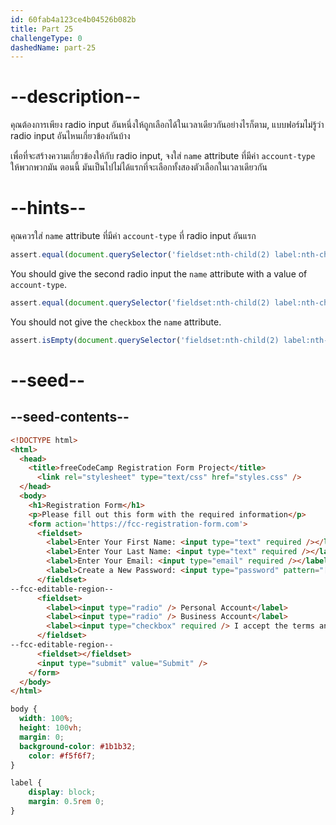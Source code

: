```yaml
---
id: 60fab4a123ce4b04526b082b
title: Part 25
challengeType: 0
dashedName: part-25
---
```


# --description--

คุณต้องการเพียง radio input อันหนึ่งให้ถูกเลือกได้ในเวลาเดียวกันอย่างไรก็ตาม, แบบฟอร์มไม่รู้ว่า radio input อันไหนเกี่ยวข้องกันบ้าง

เพื่อที่จะสร้างความเกี่ยวข้องให้กับ radio input, จงใส่ `name` attribute ที่มีค่า `account-type` ให้พวกพวกมัน
ตอนนี้ มันเป็นไปไม่ได้แรกที่จะเลือกทั้งสองตัวเลือกในเวลาเดียวกัน 

# --hints--

คุณควรใส่ `name` attribute ที่มีค่า `account-type` ที่ radio input อันแรก

```js
assert.equal(document.querySelector('fieldset:nth-child(2) label:nth-child(1) input[type="radio"]')?.name, 'account-type');
```

You should give the second radio input the `name` attribute with a value of `account-type`.

```js
assert.equal(document.querySelector('fieldset:nth-child(2) label:nth-child(2) input[type="radio"]')?.name, 'account-type');
```

You should not give the `checkbox` the `name` attribute.

```js
assert.isEmpty(document.querySelector('fieldset:nth-child(2) label:nth-child(3) input[type="checkbox"]')?.name);
```

# --seed--

## --seed-contents--

```html
<!DOCTYPE html>
<html>
  <head>
    <title>freeCodeCamp Registration Form Project</title>
	  <link rel="stylesheet" type="text/css" href="styles.css" />
  </head>
  <body>
    <h1>Registration Form</h1>
    <p>Please fill out this form with the required information</p>
    <form action='https://fcc-registration-form.com'>
      <fieldset>
        <label>Enter Your First Name: <input type="text" required /></label>
        <label>Enter Your Last Name: <input type="text" required /></label>
        <label>Enter Your Email: <input type="email" required /></label>
        <label>Create a New Password: <input type="password" pattern="[a-z0-5]{8,}" required /></label>
      </fieldset>
--fcc-editable-region--
      <fieldset>
        <label><input type="radio" /> Personal Account</label>
        <label><input type="radio" /> Business Account</label>
        <label><input type="checkbox" required /> I accept the terms and conditions</label>
      </fieldset>
--fcc-editable-region--
      <fieldset></fieldset>
      <input type="submit" value="Submit" />
    </form>
  </body>
</html>
```

```css
body {
  width: 100%;
  height: 100vh;
  margin: 0;
  background-color: #1b1b32;
	color: #f5f6f7;
}

label {
	display: block;
	margin: 0.5rem 0;
}

```
